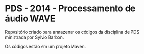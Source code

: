PDS - 2014 - Processamento de áudio WAVE
===


Repositório criado para armazenar os códigos da disciplina de PDS ministrada por Sylvio Barbon.

Os códigos estão em um projeto Maven.
